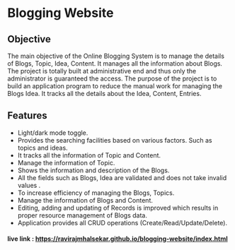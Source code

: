 
# Blogging Website


## Objective

The main objective of the Online Blogging System is to manage the details of Blogs, Topic, Idea, Content. It manages all the information about Blogs. The project is totally built at administrative end and thus only the administrator is guaranteed the access. The purpose of the project is to build an application program to reduce the manual work for managing the Blogs Idea. It tracks all the details about the Idea, Content, Entries.

## Features

- Light/dark mode toggle.
- Provides the searching facilities based on various factors. Such as topics and ideas.
- It tracks all the information of Topic and Content.
- Manage the information of Topic.
- Shows the information and description of the Blogs. 
- All the fields such as Blogs, Idea are validated and does not take invalid values .
- To increase efficiency of managing the Blogs, Topics.
- Manage the information of Blogs and Content. 
- Editing, adding and updating of Records is improved which results in proper resource management of Blogs data. 
- Application provides all CRUD operations (Create/Read/Update/Delete).

#### live link : https://ravirajmhalsekar.github.io/blogging-website/index.html


